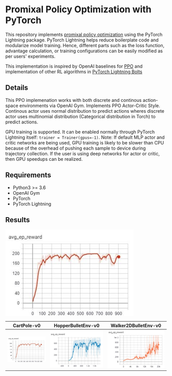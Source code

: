 # Promixal Policy Optimization with PyTorch  
This repository implements [promixal policy optimization](https://arxiv.org/abs/1707.06347) using the PyTorch Lightning package. PyTorch Lightning helps reduce boilerplate code and modularize model training. Hence, different parts such as the loss function, advantage calculation, or training configurations can be easily modified as per users' experiments. 

This implementation is inspired by OpenAI baselines for [PPO](https://github.com/openai/baselines/tree/master/baselines/ppo2) and implementation 
of other RL algorithms in [PyTorch Lightning Bolts](https://github.com/PyTorchLightning/pytorch-lightning-bolts/)

## Details 
This PPO implemenation works with both discrete and continous action-space environments via OpenAI Gym. Implements PPO Actor-Critic Style. Continous actor uses normal distribution to predict actions wheres discrete actor uses multinomial distribution (Categorical distribution in Torch) to predict actions. 

GPU training is supported. It can be enabled normally through PyTorch Lightning itself: `trainer = Trainer(gpus=-1)`. Note: If default MLP actor and critic networks are being used, GPU training is likely to be slower than CPU because of the overhead of pushing each sample to device during trajectory collection. If the user is using deep networks for actor or critic, then GPU speedups can be realized.  

## Requirements 
* Python3 >= 3.6 
* OpenAI Gym 
* PyTorch
* PyTorch Lightning 

## Results 

<img src="results/CartPole-v0.JPG" width="400px">

| CartPole-v0    | HopperBulletEnv-v0 | Walker2DBulletEnv-v0 |
| -------------- | -------------- | -------------- |  
| ![](results/CartPole-v0.JPG) | ![](results/HopperBulletEnv-v0.JPG) | ![](results/Walker2DBulletEnv-v0.JPG) |
